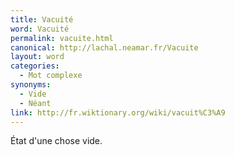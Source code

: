 ```yaml
---
title: Vacuité
word: Vacuité
permalink: vacuite.html
canonical: http://lachal.neamar.fr/Vacuite
layout: word
categories:
  - Mot complexe
synonyms:
  - Vide
  - Néant
link: http://fr.wiktionary.org/wiki/vacuit%C3%A9
---
```


État d'une chose vide.

